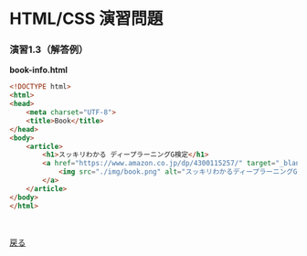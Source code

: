 # HTML/CSS 演習問題

### 演習1.3（解答例）

**book-info.html**

```html
<!DOCTYPE html>
<html>
<head>
    <meta charset="UTF-8">
    <title>Book</title>
</head>
<body>
    <article>
        <h1>スッキリわかる ディープラーニングG検定</h1>
        <a href="https://www.amazon.co.jp/dp/4300115257/" target="_blank">
            <img src="./img/book.png" alt="スッキリわかるディープラーニングG検定">
        </a>
    </article>
</body>
</html>
```

<br>

[戻る](../../..)
